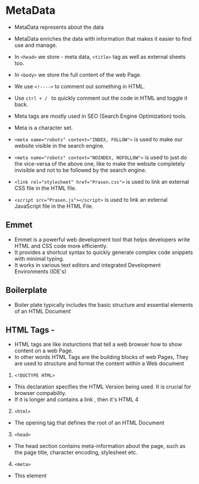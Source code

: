 # MetaData

- MetaData represents about the data
- MetaData enriches the data with information that makes it easier to find use and manage.


- In `<head>` we store - meta data, `<title>` tag as well as external sheets too.
- In `<body>` we store the full content of the web Page.
- We use `<!---->` to comment out something in HTML.
- Use `ctrl + / ` to quickly comment out the code in HTML and toggle it back. 

- Meta tags are mostly used in SEO (Search Engine Optimization) tools.
- Meta is a character set.
- `<meta name="robots" content="INDEX, FOLLOW">` is used to make our website visible in the search engine.
- `<meta name="robots" content="NOINDEX, NOFOLLOW">` is used to just do the vice-versa of the above one, like to make the website completely invisible and not to be followed by the search engine.
- `<link rel="stylesheet" href="Prasen.css">` is used to link an external CSS file in the HTML file.
- `<script src="Prasen.js"></script>` is used to link an external JavaScript file in the HTML File.

## Emmet

- Emmet is a powerful web development tool that helps developers write HTML and CSS code more efficiently.
- It provides a shortcut syntax to quickly generate complex code snippets with minimal typing.
- It works in various text editors and integrated Development Environments (IDE's)

## Boilerplate

- Boiler plate typically includes the basic structure and essential elements of an HTML Document

## HTML Tags -

- HTML tags are like insturctions that tell a web browser how to show content on a web Page.
- In other words HTML Tags are the building blocks of web Pages, They are used to structure and format the content within a Web document

1. `<!DOCTYPE HTML>` 
 - This declaration specifies the HTML Version being used. It is crucial for browser compability.
 - If it is longer and contains a link , then it's HTML 4

 2. `<html>` 
 - The opening tag that defines the root of an HTML Document
 
 3. `<head>`
 - The head section contains meta-information about the page, such as the page title, character encoding, stylesheet etc.
 
 4. `<meta>`
- This element 